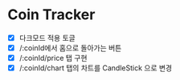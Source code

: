 # Coin Tracker

- [x] 다크모드 적용 토글
- [x] /:coinId에서 홈으로 돌아가는 버튼
- [x] /:coinId/price 탭 구현
- [x] /:coinId/chart 탭의 차트를 CandleStick 으로 변경
